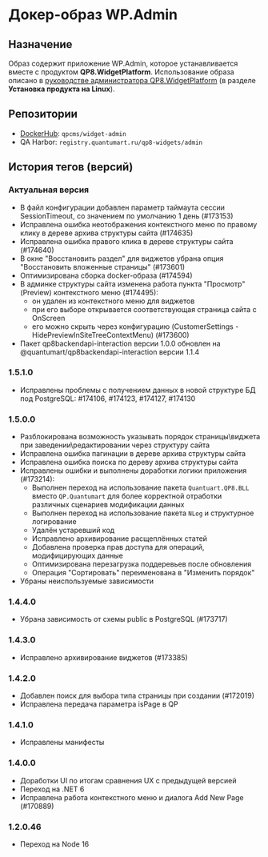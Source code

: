 # Докер-образ WP.Admin

## Назначение

Образ содержит приложение WP.Admin, которое устанавливается вместе с продуктом **QP8.WidgetPlatform**. Использование образа описано в [руководстве администратора QP8.WidgetPlatform](https://storage.qp.qsupport.ru/qa_official_site/images/downloads/qp8-widgets-admin-man.pdf) (в разделе **Установка продукта на Linux**).

## Репозитории

* [DockerHub](https://hub.docker.com/r/qpcms/widget-admin/tags): `qpcms/widget-admin`
* QA Harbor: `registry.quantumart.ru/qp8-widgets/admin`

## История тегов (версий)

### Актуальная версия

* В файл конфигурации добавлен параметр таймаута сессии SessionTimeout, со значением по умолчанию 1 день (#173153) 
* Исправлена ошибка неотображения контекстного меню по правому клику в дереве архива структуры сайта (#174635)
* Исправлена ошибка правого клика в дереве структуры сайта (#174640)
* В окне "Восстановить раздел" для виджетов убрана опция "Восстановить вложенные страницы" (#173601)
* Оптимизирована сборка docker-образа (#174594)
* В админке структуры сайта изменена работа пункта "Просмотр" (Preview) контекстного меню (#174495):
  * он удален из контекстного меню для виджетов
  * при его выборе открывается соответствующая страница сайта с OnScreen
  * его можно скрыть через конфигурацию (CustomerSettings - HidePreviewInSiteTreeContextMenu) (#173600)
* Пакет qp8backendapi-interaction версии 1.0.0 обновлен на @quantumart/qp8backendapi-interaction версии 1.1.4

### 1.5.1.0

* Исправлены проблемы с получением данных в новой структуре БД под PostgreSQL: #174106, #174123, #174127, #174130

### 1.5.0.0

* Разблокирована возможность указывать порядок страницы\виджета при заведении\редактировании через структуру сайта
* Исправлена ошибка пагинации в дереве архива структуры сайта
* Исправлена ошибка поиска по дереву архива структуры сайта
* Исправлены ошибки и выполнены доработки логики приложения (#173214):
  * Выполнен переход на использование пакета `Quantuart.QP8.BLL` вместо `QP.Quantumart` для более корректной отработки различных сценариев модификации данных
  * Выполнен переход на использование пакета `NLog` и структурное логирование
  * Удалён устаревший код
  * Исправлено архивирование расщеплённых статей
  * Добавлена проверка прав доступа для операций, модифицирующих данные
  * Оптимизирована перезагрузка поддеревьев после обновления
  * Операция "Сортировать" переименована в "Изменить порядок"
* Убраны неиспользуемые зависимости

### 1.4.4.0

* Убрана зависимость от схемы public в PostgreSQL (#173717)

### 1.4.3.0

* Исправлено архивирование виджетов (#173385)

### 1.4.2.0

* Добавлен поиск для выбора типа страницы при создании  (#172019)
* Исправлена передача параметра isPage в QP

### 1.4.1.0

* Исправлены манифесты

### 1.4.0.0

* Доработки UI по итогам сравнения UX с предыдущей версией
* Переход на .NET 6
* Исправлена работа контекстного меню и диалога Add New Page (#170889)

### 1.2.0.46

* Переход на Node 16
